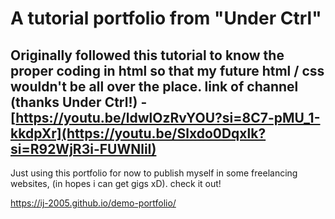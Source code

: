 # A tutorial portfolio from "Under Ctrl"
Originally followed this tutorial to know the proper coding in html so that my future html / css wouldn't be all over the place.
link of channel (thanks Under Ctrl!) - [https://youtu.be/ldwlOzRvYOU?si=8C7-pMU_1-kkdpXr](https://youtu.be/Slxdo0Dqxlk?si=R92WjR3i-FUWNliI)
---
Just using this portfolio for now to publish myself in some freelancing websites, (in hopes i can get gigs xD).
check it out!

https://ij-2005.github.io/demo-portfolio/
